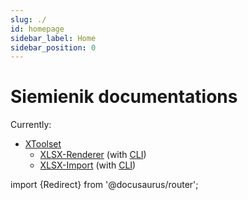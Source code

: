 ```yaml
---
slug: ./
id: homepage
sidebar_label: Home
sidebar_position: 0
---
```


# Siemienik documentations

Currently:
* [XToolset](./xtoolset-readme.md)
    * [XLSX-Renderer](./xlsx-renderer/999-readme.md) (with [CLI](./xlsx-renderer/990-xlsx-renderer-cli-readme.md))
    * [XLSX-Import](./xlsx-import-readme.md)  (with [CLI](./xlsx-import-cli-readme.md))

import {Redirect} from '@docusaurus/router';

<Redirect to="./xtoolset" />